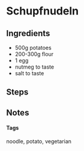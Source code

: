 # Schupfnudeln

## Ingredients

* 500g potatoes 
* 200-300g flour
* 1 egg
* nutmeg to taste
* salt to taste

## Steps

## Notes

#### Tags
noodle, potato, vegetarian
